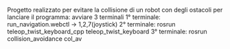 Progetto realizzato per evitare la collisione di un robot con degli ostacoli
per lanciare il programma: avviare 3 terminali
1° terminale: run_navigation.webctl -> 1,2,7(joystick)
2° terminale: rosrun teleop_twist_keyboard_cpp teleop_twist_keyboard
3° terminale: rosrun collision_avoidance col_av
